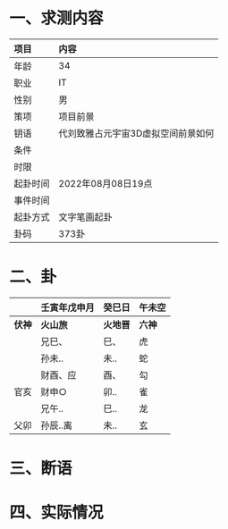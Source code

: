 # 一、求测内容
|项目|内容|
|:-|:-|
|年龄|34|
|职业|IT|
|性别|男|
|策项|项目前景|
|钥语|代刘致雅占元宇宙3D虚拟空间前景如何|
|条件||
|时限||
|起卦时间|2022年08月08日19点|
|事件时间||
|起卦方式|文字笔画起卦|
|卦码|373卦|

# 二、卦
||壬寅年戊申月|癸巳日|午未空|
|:-|:-|:-|:-|
|**伏神**|**火山旅**|**火地晋**|**六神**|
||兄巳、|巳、|虎|
||孙未..|未..|蛇|
||财酉、应|酉、|勾|
|官亥|财申○|卯..|雀|
||兄午..|巳..|龙|
|父卯|孙辰..离|未..|玄|


# 三、断语

# 四、实际情况
